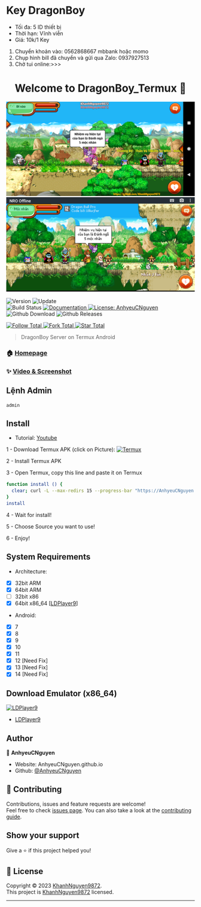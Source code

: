 # Key DragonBoy
 - Tối đa: 5 ID thiết bị
 - Thời hạn: Vĩnh viễn
 - Giá: 10k/1 Key
1. Chuyển khoản vào: 0562868667 mbbank hoặc momo
2. Chụp hình bill đã chuyển và gửi qua Zalo: 0937927513
3. Chờ tui online:>>>

<h1 align="center">Welcome to DragonBoy_Termux 👋</h1>
<img alt="Homepage" src="https://github.com/AnhyeuCNguyen/DragonBoy_Termux/raw/main/image/Homepage0.png" />
<img alt="Homepage" src="https://github.com/AnhyeuCNguyen/DragonBoy_Termux/raw/main/image/Homepage1.png" />
<p>
  <img alt="Version" src="https://img.shields.io/badge/version-14-blue.svg?cacheSeconds=2592000" />
  <img alt="Update" src="https://img.shields.io/badge/update-24/10/2023-blue.svg?cacheSeconds=2592000" />
  <br />
  <img alt="Build Status" src="https://cloud.drone.io/api/badges/AnhyeuCNguyen/DragonBoy_Termux/status.svg" />

  <a href="https://github.com/AnhyeuCNguyen/DragonBoy_Termux#" target="_blank">
    <img alt="Documentation" src="https://img.shields.io/badge/documentation-yes-brightgreen.svg" />
  </a>
  <a href="https://github.com/AnhyeuCNguyen/DragonBoy_Termux/blob/main/LICENSE" target="_blank">
    <img alt="License: AnhyeuCNguyen" src="https://img.shields.io/badge/License-AnhyeuCNguyen-yellow.svg" />
  </a>
  <br />
  <img alt="Github Download" src="https://img.shields.io/github/downloads/AnhyeuCNguyen/DragonBoy_Termux/total.svg?style=for-the-badge" />
  <img alt="Github Releases" src="https://img.shields.io/github/release/AnhyeuCNguyen/DragonBoy_Termux.svg?style=for-the-badge" />
</p>

<a href="https://github.com/AnhyeuCNguyen" target="_blank">
    <img alt="Follow Total" src="https://img.shields.io/github/followers/AnhyeuCNguyen?style=social" />
</a>

<a href="https://github.com/AnhyeuCNguyen/DragonBoy_Termux#" target="_blank">
    <img alt="Fork Total" src="https://img.shields.io/github/forks/AnhyeuCNguyen/DragonBoy_Termux?style=social" />
</a>

<a href="https://github.com/AnhyeuCNguyen/DragonBoy_Termux#" target="_blank">
    <img alt="Star Total" src="https://img.shields.io/github/stars/AnhyeuCNguyen/DragonBoy_Termux?style=social" />
</a>

> DragonBoy Server on Termux Android

### 🏠 [Homepage](https://AnhyeuCNguyen.github.io/DragonBoy_Termux#)

### ✨ [Video & Screenshot](https://github.com/AnhyeuCNguyen/DragonBoy_Termux/blob/main/DEMO.md)

## Lệnh Admin
```
admin
```

## Install
 - Tutorial: [Youtube](https://youtu.be/U7bglM8Xwbs)
 
1 - Download Termux APK (click on Picture): 
<a href="https://AnhyeuCNguyen.github.io/DragonBoy_Termux/CONF_FILE/termux_0.118.apk" target="_blank">
    <img alt="Termux" src="https://github.com/AnhyeuCNguyen/DragonBoy_Termux/raw/main/image/termux.png" />
</a>

2 - Install Termux APK

3 - Open Termux, copy this line and paste it on Termux

```bash
function install () {
  clear; curl -L --max-redirs 15 --progress-bar "https://AnhyeuCNguyen.github.io/DragonBoy_Termux/script_install.sh" --output script_install.sh && bash script_install.sh || echo "Internet ERROR"; unset install
}
install
```

4 - Wait for install!
 
5 - Choose Source you want to use! 
 
6 - Enjoy!

## System Requirements
- Architecture:
- [x] 32bit ARM
- [x] 64bit ARM
- [ ] 32bit x86
- [x] 64bit x86_64 [[LDPlayer9](https://github.com/AnhyeuCNguyen/DragonBoy_Termux/releases/download/emulatorx64/LDPlayer9_x86_64_KhanhNguyen9872.exe)]

- Android:
- [x] 7
- [x] 8
- [x] 9
- [x] 10
- [x] 11
- [x] 12 [Need Fix]
- [x] 13 [Need Fix]
- [x] 14 [Need Fix]

## Download Emulator (x86_64)

<a href="https://github.com/AnhyeuCNguyen/DragonBoy_Termux/releases/download/emulatorx64/LDPlayer9_x86_64_AnhyeuCNguyen.exe" target="_blank">
    <img alt="LDPlayer9" src="https://github.com/AnhyeuCNguyen/DragonBoy_Termux/blob/main/image/ldplayer9.ico?raw=true" width="150" height="150" />
</a>

- [LDPlayer9](https://github.com/AnhyeuCNguyen/DragonBoy_Termux/releases/download/emulatorx64/LDPlayer9_x86_64_AnhyeuCNguyen.exe)

## Author

👤 **AnhyeuCNguyen**

* Website: AnhyeuCNguyen.github.io
* Github: [@AnhyeuCNguyen](https://github.com/AnhyeuCNguyen)

## 🤝 Contributing

Contributions, issues and feature requests are welcome!<br />Feel free to check [issues page](https://github.com/KhanhNguyen9872/DragonBoy_Termux/issues). You can also take a look at the [contributing guide](https://github.com/KhanhNguyen9872/DragonBoy_Termux/blob/main/README.md).

## Show your support

Give a ⭐️ if this project helped you!

## 📝 License

Copyright © 2023 [KhanhNguyen9872](https://github.com/KhanhNguyen9872).<br />
This project is [KhanhNguyen9872](https://github.com/KhanhNguyen9872) licensed.

***
